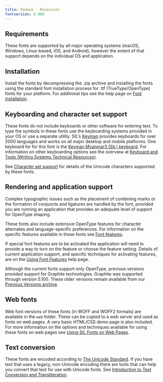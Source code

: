 ```yaml
---
title: Padauk - Resources
fontversion: 6.000
---
```


## Requirements

These fonts are supported by all major operating systems (macOS, Windows, Linux-based, iOS, and Android), however the extent of that support depends on the individual OS and application.

## Installation

Install the fonts by decompressing the .zip archive and installing the fonts using the standard font installation process for .ttf (TrueType/OpenType) fonts for your platform. For additional tips see the help page on [Font installation](https://software.sil.org/fonts/installation).

## Keyboarding and character set support

These fonts do not include keyboards or other software for entering text. To type the symbols in these fonts use the keyboarding systems provided in your OS or use a separate utility. SIL’s [Keyman](https://keyman.com/) provides keyboards for over 2000 languages and works on all major desktop and mobile platforms. One keyboard for for this font is the [Keyman Myanmar3 (SIL) keyboard](https://keyman.com/keyboards/sil_myanmar_my3). For information on other keyboarding options see the overview at [Keyboard and Tools (Writing Systems Technical Resources)](https://writingsystems.info/topics/input/keyboards-and-tools/).

See [Character set support](charset.md) for details of the Unicode characters supported by these fonts.

## Rendering and application support

Complex typographic issues such as the placement of combining marks or the formation of conjuncts and ligatures are handled by the font, provided you are running an application that provides an adequate level of support for OpenType shaping.

These fonts also include extensive OpenType features for character alternates and language-specific preferences. For information on the specific features available in these fonts see [Font features](features.md).

If special font features are to be activated the application will need to provide a way to turn on the feature or choose the feature setting. Details of current application support, and specific techniques for activating features, are on the [Using Font Features](https://software.sil.org/fonts/features) help page.

Although the current fonts support only OpenType, previous versions provided support for Graphite technologies. Graphite was supported through version 5.100. These older versions remain available from our [Previous Versions archive](https://software.sil.org/padauk/download/previous-versions).

## Web fonts

Web font versions of these fonts (in WOFF and WOFF2 formats) are available in the `web` folder. These can be copied to a web server and used as fonts on web pages. A very basic HTML/CSS demo page is also included. For more information on the options and techniques available for using these fonts on web pages see [Using SIL Fonts on Web Pages](https://software.sil.org/fonts/webfonts).

## Text conversion

These fonts are encoded according to [The Unicode Standard](https://unicode.org). If you have text that uses a legacy, non-Unicode encoding there are tools that can help you convert that text for use with Unicode fonts. See [Introduction to Text Conversion and Transliteration](https://scriptsource.org/entry/xlzd6n5aqt).
